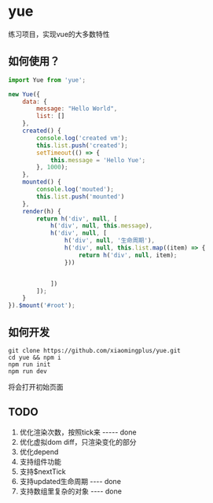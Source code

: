 # yue

练习项目，实现vue的大多数特性

## 如何使用？

```javascript
import Yue from 'yue';

new Yue({
    data: {
        message: "Hello World",
        list: []
    },
    created() {
        console.log('created vm');
        this.list.push('created');
        setTimeout(() => {
            this.message = 'Hello Yue';
        }, 1000);
    },
    mounted() {
        console.log('mouted');
        this.list.push('mounted')
    },
    render(h) {
        return h('div', null, [
            h('div', null, this.message),
            h('div', null, [
                h('div', null, '生命周期'),
                h('div', null, this.list.map((item) => {
                    return h('div', null, item);
                }))


            ])
        ]);
    }
}).$mount('#root');

```
## 如何开发

    git clone https://github.com/xiaomingplus/yue.git
    cd yue && npm i
    npm run init
    npm run dev

将会打开初始页面

## TODO

1. 优化渲染次数，按照tick来 ----- done
2. 优化虚拟dom diff，只渲染变化的部分
3. 优化depend
4. 支持组件功能
5. 支持$nextTick
6. 支持updated生命周期 ---- done
7. 支持数组里复杂的对象 ---- done